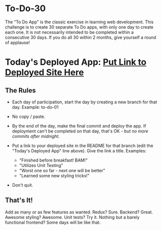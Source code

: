 # To-Do-30

The "To Do App" is the classic exercise in learning web development. This challenge is to create 30 separate To Do apps, with only one day to create each one. It is not necessarily intended to be completed within a consecutive 30 days. If you do all 30 within 2 months, give yourself a round of applause!

# Today's Deployed App: [Put Link to Deployed Site Here](https://elijahwilcott.com/)

## The Rules

* Each day of participation, start the day by creating a new branch for that day. Example: to-do-01

* No copy / paste.

* By the end of the day, make the final commit and deploy the app. If deployment can't be completed on that day, that's OK - *but no more commits after midnight*.

* Put a link to your deployed site in the README for that branch (edit the "Today's Deployed App" line above). Give the link a title. Examples:
  *   "Finished before breakfast! BAM!"
  *   "Utilizes Unit Testing"
  *   "Worst one so far - next one will be better"
  *   "Learned some new styling tricks!"

* Don't quit.

## That's It!

Add as many or as few features as wanted. Redux? Sure. Backend? Great. Awesome styling? Awesome. Unit tests? Try it. Nothing but a barely functional frontend? Some days will be like that.
